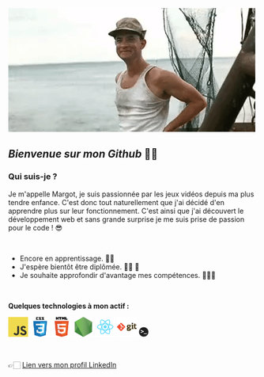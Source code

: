 <img src="./assets/hey.gif"/>

## <em>Bienvenue sur mon Github</em> 👋🤗

### **Qui suis-je ?**

Je m'appelle Margot, je suis passionnée par les jeux vidéos depuis ma plus tendre enfance. C'est donc tout naturellement que j'ai décidé d'en apprendre plus sur leur fonctionnement. C'est ainsi que j'ai découvert le développement web et sans grande surprise je me suis prise de passion pour le code ! 😎

<br/>

- Encore en apprentissage. 💪📕
- J'espère bientôt être diplômée. 👩‍🎓 🎉
- Je souhaite approfondir d'avantage mes compétences. 👩‍💻🤓

<br/>

**Quelques technologies à mon actif :**
<br/>

<code><img height="40" src="https://raw.githubusercontent.com/github/explore/80688e429a7d4ef2fca1e82350fe8e3517d3494d/topics/javascript/javascript.png"></code>
<code><img height="40" src="https://raw.githubusercontent.com/github/explore/80688e429a7d4ef2fca1e82350fe8e3517d3494d/topics/css/css.png"></code>
<code><img height="40" src="https://raw.githubusercontent.com/github/explore/80688e429a7d4ef2fca1e82350fe8e3517d3494d/topics/html/html.png"></code>
<code><img height="40" src="https://raw.githubusercontent.com/github/explore/80688e429a7d4ef2fca1e82350fe8e3517d3494d/topics/nodejs/nodejs.png"></code>
<code><img height="40" src="https://raw.githubusercontent.com/github/explore/80688e429a7d4ef2fca1e82350fe8e3517d3494d/topics/react/react.png"></code>
<code><img height="40" src="https://raw.githubusercontent.com/github/explore/80688e429a7d4ef2fca1e82350fe8e3517d3494d/topics/git/git.png"></code>
<code><img height="20" src="https://raw.githubusercontent.com/github/explore/80688e429a7d4ef2fca1e82350fe8e3517d3494d/topics/terminal/terminal.png"></code>

<!-- <img src="https://github-readme-stats.vercel.app/api/top-langs/?username=margottropini&layout=compact" /> -->

<br/>

👉🏻 [Lien vers mon profil LinkedIn](https://www.linkedin.com/in/margot-tropini-%F0%9F%91%A9%E2%80%8D%F0%9F%92%BB-81680a19b/)
